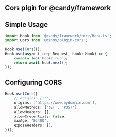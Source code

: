 ## Cors plgin for @candy/framework

## Simple Usage

```typescript
import Hook from '@candy/framework/core/Hook.ts';
import Cors from '@candy/plugin-cors';

Hook.use(Cors());
Hook.use(async (_req: Request, hook: Hook) => {
    console.log('hook2 run');
    return await hook.next();
});
```

## Configuring CORS

```typescript
Hook.use(Cors({
    // origins: ['*'],
    origins: ['https://www.mydomain.com'],
    allowMethods: ['GET', 'POST'],
    allowHeaders: [],
    allowCredentials: false,
    maxAge: '86400',
    exposeHeaders: [],
}));
```
